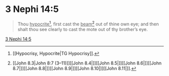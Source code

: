 # 3 Nephi 14:5

> Thou <u>hypocrite</u>[^a], first cast the <u>beam</u>[^b] out of thine own eye; and then shalt thou see clearly to cast the mote out of thy brother’s eye.

[3 Nephi 14:5](https://www.churchofjesuschrist.org/study/scriptures/bofm/3-ne/14?lang=eng&id=p5#p5)


[^a]: [[Hypocrisy, Hypocrite|TG Hypocrisy]].  
[^b]: [[John 8.3|John 8:7 (3–11)]][[John 8.4|]][[John 8.5|]][[John 8.6|]][[John 8.7|]][[John 8.8|]][[John 8.9|]][[John 8.10|]][[John 8.11|]].  
